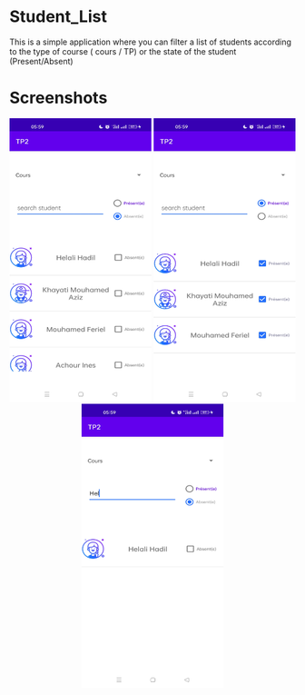 # Student_List
This is a simple application where you can filter a list of students according to the type of course ( cours / TP) or the state of the student (Present/Absent)
# Screenshots
<p align="center">
<img  src="./ScreenShot1.jpg" width=250 height=500 >
<img  src="./ScreenShot2.jpg" width=250 height=500 >
<img  src="./ScreenShot3.jpg" width=250 height=500 >
</p>
